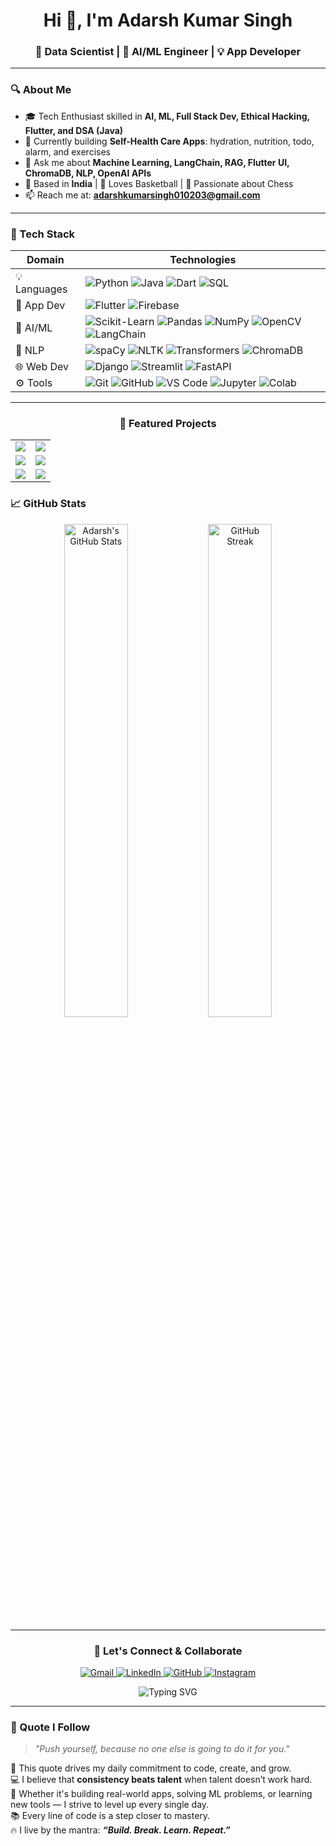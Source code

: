 <h1 align="center">Hi 👋, I'm Adarsh Kumar Singh</h1>
<h3 align="center">🚀 Data Scientist | 🤖 AI/ML Engineer | 💡 App Developer</h3>

---

### 🔍 About Me

- 🎓 Tech Enthusiast skilled in **AI, ML, Full Stack Dev, Ethical Hacking, Flutter, and DSA (Java)**
- 🔭 Currently building **Self-Health Care Apps**: hydration, nutrition, todo, alarm, and exercises
- 💬 Ask me about **Machine Learning, LangChain, RAG, Flutter UI, ChromaDB, NLP, OpenAI APIs**
- 📍 Based in **India** | 🏀 Loves Basketball | 🎯 Passionate about Chess
- 📫 Reach me at: **adarshkumarsingh010203@gmail.com**

---

### 💼 Tech Stack

| Domain         | Technologies                                                                 |
|----------------|------------------------------------------------------------------------------|
| 💡 Languages    | ![Python](https://img.shields.io/badge/Python-3776AB?style=flat&logo=python&logoColor=white) ![Java](https://img.shields.io/badge/Java-007396?style=flat&logo=java&logoColor=white) ![Dart](https://img.shields.io/badge/Dart-0175C2?style=flat&logo=dart&logoColor=white) ![SQL](https://img.shields.io/badge/SQL-003B57?style=flat&logo=postgresql&logoColor=white) |
| 📱 App Dev     | ![Flutter](https://img.shields.io/badge/Flutter-02569B?style=flat&logo=flutter&logoColor=white) ![Firebase](https://img.shields.io/badge/Firebase-FFCA28?style=flat&logo=firebase&logoColor=black) |
| 🤖 AI/ML       | ![Scikit-Learn](https://img.shields.io/badge/Scikit--Learn-F7931E?style=flat&logo=scikit-learn&logoColor=white) ![Pandas](https://img.shields.io/badge/Pandas-150458?style=flat&logo=pandas) ![NumPy](https://img.shields.io/badge/NumPy-013243?style=flat&logo=numpy&logoColor=white) ![OpenCV](https://img.shields.io/badge/OpenCV-5C3EE8?style=flat&logo=opencv&logoColor=white) ![LangChain](https://img.shields.io/badge/LangChain-000000?style=flat&logo=langchain&logoColor=white) |
| 🔬 NLP          | ![spaCy](https://img.shields.io/badge/spaCy-09A3D5?style=flat) ![NLTK](https://img.shields.io/badge/NLTK-008080?style=flat) ![Transformers](https://img.shields.io/badge/HuggingFace_Transformers-FFD21F?style=flat&logo=huggingface&logoColor=black) ![ChromaDB](https://img.shields.io/badge/ChromaDB-202020?style=flat) |
| 🌐 Web Dev     | ![Django](https://img.shields.io/badge/Django-092E20?style=flat&logo=django&logoColor=white) ![Streamlit](https://img.shields.io/badge/Streamlit-FF4B4B?style=flat&logo=streamlit&logoColor=white) ![FastAPI](https://img.shields.io/badge/FastAPI-009688?style=flat&logo=fastapi&logoColor=white) |
| ⚙️ Tools        | ![Git](https://img.shields.io/badge/Git-F05032?style=flat&logo=git&logoColor=white) ![GitHub](https://img.shields.io/badge/GitHub-181717?style=flat&logo=github) ![VS Code](https://img.shields.io/badge/VS_Code-007ACC?style=flat&logo=visual-studio-code) ![Jupyter](https://img.shields.io/badge/Jupyter-F37626?style=flat&logo=jupyter) ![Colab](https://img.shields.io/badge/Google_Colab-F9AB00?style=flat&logo=googlecolab&logoColor=black) |

---
<h3 align="center">🚀 Featured Projects</h3>

<table align="center">
  <tr>
    <td align="center" width="50%">
      <a href="https://github.com/ADARSH010203/MCP_WITH_A2A" target="_blank">
        <img src="https://github-readme-stats.vercel.app/api/pin/?username=ADARSH010203&repo=MCP_WITH_A2A&theme=radical" />
      </a>
    </td>
    <td align="center" width="50%">
      <a href="https://github.com/ADARSH010203/Apna_Village" target="_blank">
        <img src="https://github-readme-stats.vercel.app/api/pin/?username=ADARSH010203&repo=Apna_Village&theme=radical" />
      </a>
    </td>
  </tr>
  <tr>
    <td align="center" width="50%">
      <a href="https://github.com/ADARSH010203/face-detection" target="_blank">
        <img src="https://github-readme-stats.vercel.app/api/pin/?username=ADARSH010203&repo=face-detection&theme=radical" />
      </a>
    </td>
    <td align="center" width="50%">
      <a href="https://github.com/ADARSH010203/MACHINE-LEARNING" target="_blank">
        <img src="https://github-readme-stats.vercel.app/api/pin/?username=ADARSH010203&repo=MACHINE-LEARNING&theme=radical" />
      </a>
    </td>
  </tr>
  <tr>
    <td align="center" width="50%">
      <a href="https://github.com/ADARSH010203/Document_Summaring" target="_blank">
        <img src="https://github-readme-stats.vercel.app/api/pin/?username=ADARSH010203&repo=Document_Summaring&theme=radical" />
      </a>
    </td>
    <td align="center" width="50%">
      <a href="https://github.com/ADARSH010203/Sign_Detection" target="_blank">
        <img src="https://github-readme-stats.vercel.app/api/pin/?username=ADARSH010203&repo=Sign_Detection&theme=radical" />
      </a>
    </td>
  </tr>
</table>


### 📈 GitHub Stats

<p align="center">
  <img src="https://github-readme-stats.vercel.app/api?username=ADARSH010203&show_icons=true&theme=tokyonight" alt="Adarsh's GitHub Stats" width="45%"/>
  <img src="https://github-readme-streak-stats.herokuapp.com/?user=ADARSH010203&theme=tokyonight" alt="GitHub Streak" width="45%"/>
</p>

---
<h3 align="center">🤝 Let's Connect & Collaborate</h3>
<p align="center">
  <a href="mailto:adarshkumarsingh010203@gmail.com" target="_blank">
    <img alt="Gmail" src="https://img.shields.io/badge/Gmail-D14836?style=for-the-badge&logo=gmail&logoColor=white"/>
  </a>
  <a href="https://www.linkedin.com/in/adarsh-kumar-singh010203/" target="_blank">
    <img alt="LinkedIn" src="https://img.shields.io/badge/LinkedIn-0A66C2?style=for-the-badge&logo=linkedin&logoColor=white"/>
  </a>
  <a href="https://github.com/ADARSH010203" target="_blank">
    <img alt="GitHub" src="https://img.shields.io/badge/GitHub-171515?style=for-the-badge&logo=github&logoColor=white"/>
  </a>
  <a href="https://www.instagram.com/" target="_blank">
    <img alt="Instagram" src="https://img.shields.io/badge/Instagram-E4405F?style=for-the-badge&logo=instagram&logoColor=white"/>
  </a>
</p>

<p align="center">
  <img src="https://readme-typing-svg.demolab.com?font=Fira+Code&pause=1000&width=450&lines=Let%E2%80%99s+Build+Something+Together!;Open+to+Collab+%7C+Projects+%7C+Ideas+%7C+Innovation" alt="Typing SVG" />
</p>

---

### 🧠 Quote I Follow

> _"Push yourself, because no one else is going to do it for you."_

💬 This quote drives my daily commitment to code, create, and grow.  
💻 I believe that **consistency beats talent** when talent doesn’t work hard.  
🚀 Whether it's building real-world apps, solving ML problems, or learning new tools — I strive to level up every single day.  
📚 Every line of code is a step closer to mastery.  
🔥 I live by the mantra: _**“Build. Break. Learn. Repeat.”**_
